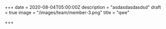 +++
date = 2020-08-04T05:00:00Z
description = "asdasdasdasdsd"
draft = true
image = "/images/team/member-3.png"
title = "qwe"

+++
